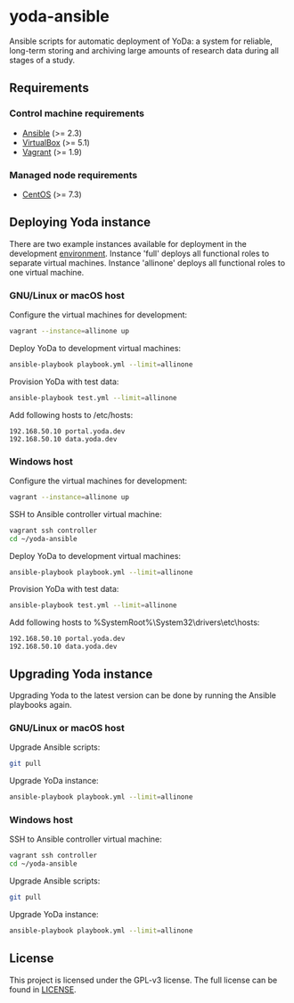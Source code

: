 # yoda-ansible
Ansible scripts for automatic deployment of YoDa: a system for reliable, long-term storing and archiving large amounts of research data during all stages of a study.

## Requirements
### Control machine requirements
* [Ansible](https://docs.ansible.com/ansible/intro_installation.html) (>= 2.3)
* [VirtualBox](https://www.virtualbox.org/manual/ch02.html) (>= 5.1)
* [Vagrant](https://www.vagrantup.com/docs/installation/) (>= 1.9)

### Managed node requirements
* [CentOS](https://www.centos.org/) (>= 7.3)

## Deploying Yoda instance
There are two example instances available for deployment
in the development [environment](environments/development/).
Instance 'full' deploys all functional roles to separate virtual machines.
Instance 'allinone' deploys all functional roles to one virtual machine.

### GNU/Linux or macOS host
Configure the virtual machines for development:
```bash
vagrant --instance=allinone up
```

Deploy YoDa to development virtual machines:
```bash
ansible-playbook playbook.yml --limit=allinone
```

Provision YoDa with test data:
```bash
ansible-playbook test.yml --limit=allinone
```

Add following hosts to /etc/hosts:
```
192.168.50.10 portal.yoda.dev
192.168.50.10 data.yoda.dev
```

### Windows host
Configure the virtual machines for development:
```bash
vagrant --instance=allinone up
```

SSH to Ansible controller virtual machine:
```bash
vagrant ssh controller
cd ~/yoda-ansible
```

Deploy YoDa to development virtual machines:
```bash
ansible-playbook playbook.yml --limit=allinone
```

Provision YoDa with test data:
```bash
ansible-playbook test.yml --limit=allinone
```

Add following hosts to %SystemRoot%\System32\drivers\etc\hosts:
```
192.168.50.10 portal.yoda.dev
192.168.50.10 data.yoda.dev
```

## Upgrading Yoda instance
Upgrading Yoda to the latest version can be done by running the Ansible playbooks again.

### GNU/Linux or macOS host
Upgrade Ansible scripts:
```bash
git pull
```

Upgrade YoDa instance:
```bash
ansible-playbook playbook.yml --limit=allinone
```

### Windows host
SSH to Ansible controller virtual machine:
```bash
vagrant ssh controller
cd ~/yoda-ansible
```

Upgrade Ansible scripts:
```bash
git pull
```

Upgrade YoDa instance:
```bash
ansible-playbook playbook.yml --limit=allinone
```

## License
This project is licensed under the GPL-v3 license.
The full license can be found in [LICENSE](LICENSE).
